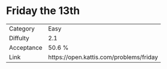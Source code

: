 # Friday the 13th

<table>
    <tr>
        <td>Category</td>
        <td>Easy</td>
    </tr>
    <tr>
        <td>Diffulty</td>
        <td>2.1</td>
    </tr>
    <tr>
        <td>Acceptance</td>
        <td>50.6 %</td>
    </tr>
    <tr>
        <td>Link</td>
        <td>https://open.kattis.com/problems/friday</td>
    </tr>
</table>